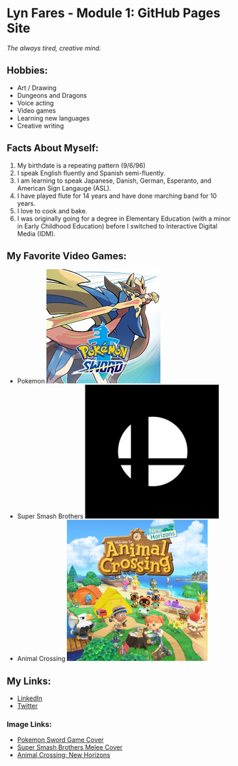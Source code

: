 # Lyn Fares - Module 1: GitHub Pages Site
*The always tired, creative mind.*

## Hobbies:
  * Art / Drawing
  * Dungeons and Dragons
  * Voice acting
  * Video games
  * Learning new languages
  * Creative writing

## Facts About Myself:
  1. My birthdate is a repeating pattern (9/6/96)
  2. I speak English fluently and Spanish semi-fluently.
  3. I am learning to speak Japanese, Danish, German, Esperanto, and American Sign Langauge (ASL).
  4. I have played flute for 14 years and have done marching band for 10 years.
  5. I love to cook and bake.
  6. I was originally going for a degree in Elementary Education (with a minor in Early Childhood Education) before I switched to Interactive Digital Media (IDM).
  
## My Favorite Video Games:
  * Pokemon
  ![Pokemon](pokemon.png)
  * Super Smash Brothers
  ![Super Smash Brothers](smash.png)
  * Animal Crossing
  ![Animal Crossing](acnh.jpg)
  
## My Links:
  * [LinkedIn](https://www.linkedin.com/in/lindsey-fares-4b638b192/)
  * [Twitter](https://twitter.com/lindseyfares)
  
### Image Links:
  * [Pokemon Sword Game Cover](https://www.google.com/url?sa=i&url=https%3A%2F%2Fwww.ign.com%2Fgames%2Fpokemon-sword&psig=AOvVaw0SkVPiYMpyxxf4HhGHOGLh&ust=1598373136900000&source=images&cd=vfe&ved=0CAIQjRxqFwoTCPDX1eiktOsCFQAAAAAdAAAAABAD)
  * [Super Smash Brothers Melee Cover](https://www.google.com/url?sa=i&url=https%3A%2F%2Fwww.gamespot.com%2Fgames%2Fsuper-smash-bros-melee%2F&psig=AOvVaw1Dtjh42v53AhzC7pqBnO_w&ust=1598373390249000&source=images&cd=vfe&ved=0CAIQjRxqFwoTCMD6veCktOsCFQAAAAAdAAAAABAD)
  * [Animal Crossing: New Horizons](https://www.google.com/url?sa=i&url=https%3A%2F%2Fen.wikipedia.org%2Fwiki%2FAnimal_Crossing%3A_New_Horizons&psig=AOvVaw3VfynQW4P0dIxHpfV5Rk38&ust=1598373461318000&source=images&cd=vfe&ved=0CAIQjRxqFwoTCOCpk7WktOsCFQAAAAAdAAAAABAD)
